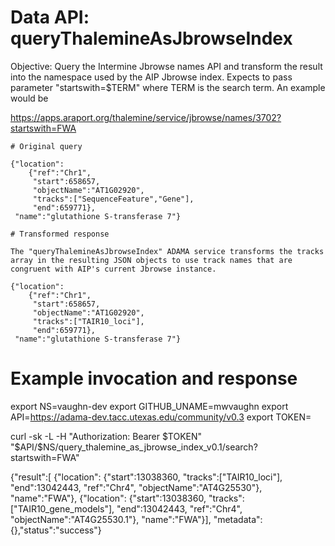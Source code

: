 Data API: queryThalemineAsJbrowseIndex
======================================

Objective: Query the Intermine Jbrowse names API and transform the result into the namespace used by the AIP Jbrowse index. Expects to pass parameter "startswith=$TERM" where TERM is the search term. An example would be

https://apps.araport.org/thalemine/service/jbrowse/names/3702?startswith=FWA

```
# Original query

{"location":
    {"ref":"Chr1",
     "start":658657,
     "objectName":"AT1G02920",
     "tracks":["SequenceFeature","Gene"],
     "end":659771},
 "name":"glutathione S-transferase 7"}

# Transformed response

The "queryThalemineAsJbrowseIndex" ADAMA service transforms the tracks array in the resulting JSON objects to use track names that are congruent with AIP's current Jbrowse instance. 

{"location":
    {"ref":"Chr1",
     "start":658657,
     "objectName":"AT1G02920",
     "tracks":["TAIR10_loci"],
     "end":659771},
 "name":"glutathione S-transferase 7"}
 ```

# Example invocation and response

export NS=vaughn-dev
export GITHUB_UNAME=mwvaughn
export API=https://adama-dev.tacc.utexas.edu/community/v0.3
export TOKEN=<insert your AIP OAuth2 token here>

curl -sk -L -H "Authorization: Bearer $TOKEN" "$API/$NS/query_thalemine_as_jbrowse_index_v0.1/search?startswith=FWA"

{"result":[
    {"location":
        {"start":13038360,
         "tracks":["TAIR10_loci"],
         "end":13042443,
         "ref":"Chr4",
         "objectName":"AT4G25530"},
     "name":"FWA"},
    {"location":
        {"start":13038360,
         "tracks":["TAIR10_gene_models"],
         "end":13042443,
         "ref":"Chr4",
         "objectName":"AT4G25530.1"},
     "name":"FWA"}],
 "metadata":
    {},"status":"success"}
    
